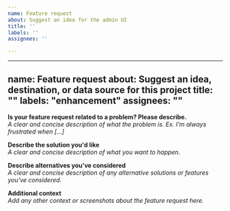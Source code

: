 ```yaml
---
name: Feature request
about: Suggest an idea for the admin UI
title: ''
labels: ''
assignees: ''

---
```


---
name: Feature request
about: Suggest an idea, destination, or data source for this project
title: ""
labels: "enhancement"
assignees: ""
---

**Is your feature request related to a problem? Please describe.**
<br>
_A clear and concise description of what the problem is. Ex. I'm always frustrated when [...]
<br>_

**Describe the solution you'd like**
<br>
_A clear and concise description of what you want to happen._
<br>

**Describe alternatives you've considered**
<br>
_A clear and concise description of any alternative solutions or features you've considered._
<br>

**Additional context**
<br>
_Add any other context or screenshots about the feature request here._
<br>
